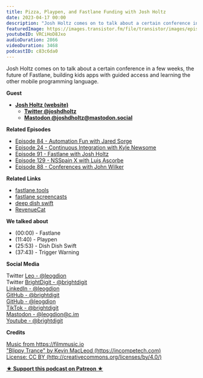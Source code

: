 ```yaml
---
title: Pizza, Playpen, and Fastlane Funding with Josh Holtz
date: 2023-04-17 00:00
description: "Josh Holtz comes on to talk about a certain conference in a few weeks, the future of Fastlane, building kids apps with guided access and learning the other mobile programming language."
featuredImage: https://images.transistor.fm/file/transistor/images/episode/1287521/full_1681667827-artwork.jpg
youtubeID: VRCiHoD8Jxo
audioDuration: 2866
videoDuration: 3468
podcastID: c83c6da0
---
```

<p>Josh Holtz comes on to talk about a certain conference in a few weeks, the future of Fastlane, building kids apps with guided access and learning the other mobile programming language.</p><p><b>Guest</b></p><ul><li>
<a href="https://www.joshholtz.com/"><strong>Josh Holtz (website)</strong></a><ul>
<li><a href="https://twitter.com/joshdholtz"><strong>Twitter @joshdholtz</strong></a></li>
<li><a href="https://mastodon.social/@joshdholtz"><strong>Mastodon @joshdholtz@mastodon.social</strong></a></li>
</ul>
</li></ul><p><b>Related Episodes</b></p><ul>
<li><a href="https://share.transistor.fm/s/bab83e8a">Episode 84 - Automation Fun with Jared Sorge</a></li>
<li><a href="https://share.transistor.fm/s/a14f868f">Episode 24 - Continuous Integration with Kyle Newsome</a></li>
<li>
<a href="https://share.transistor.fm/s/8505d100">Episode 91 - Fastlane with Josh Holtz</a> </li>
<li><a href="https://share.transistor.fm/s/647dda5b">Episode 129 - NSSpain X with Luis Ascorbe</a></li>
<li><a href="https://share.transistor.fm/s/30ff6bea">Episode 88 - Conferences with John Wilker</a></li>
</ul><p><b>Related Links</b></p><ul>
<li><a href="https://fastlane.tools/">fastlane.tools</a></li>
<li>
<a href="http://fastlanescreencast.com/">fastlane screencasts</a> </li>
<li><a href="https://deepdishswift.com/">deep dish swift</a></li>
<li><a href="https://www.revenuecat.com/">RevenueCat</a></li>
</ul><p><b>We talked about </b></p><p></p><ul>
<li>(00:00) - Fastlane
</li>
<li>(11:40) - Playpen
</li>
<li>(25:53) - Dish Dish Swift
</li>
<li>(37:43) - Trigger Warning</li>
</ul><p><b>Social Media</b></p><p>Twitter <a href="https://twitter.com/leogdion">Leo - @leogdion</a><a href="https://twitter.com/brightdigit"><br></a>Twitter <a href="https://twitter.com/brightdigit">BrightDigit - @brightdigit</a><br><a href="https://www.linkedin.com/in/leogdion/">LinkedIn - @leogdion</a><br><a href="https://github.com/brightdigit">GitHub - @brightdigit</a><br><a href="https://github.com/leogdion/">GitHub - @leogdion</a><br><a href="https://www.tiktok.com/@brightdigit">TikTok - @brightdigit</a><br><a href="https://c.im/@leogdion">Mastodon - @leogdion@c.im</a><br><a href="http://youtube.com/@brightdigit">Youtube - @brightdigit</a></p><p><b>Credits</b></p><p><a href="https://filmmusic.io/">Music from https://filmmusic.io</a><br><a href="https://incompetech.com/">"Blippy Trance" by Kevin MacLeod (https://incompetech.com)</a><br><a href="http://creativecommons.org/licenses/by/4.0/">License: CC BY (http://creativecommons.org/licenses/by/4.0/)</a></p>
<strong>
  <a href="https://www.patreon.com/empowerappsshow" rel="payment" title="★ Support this podcast on Patreon ★">★ Support this podcast on Patreon ★</a>
</strong>
      
